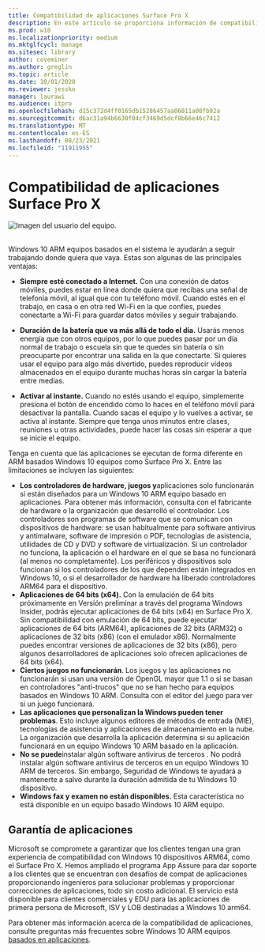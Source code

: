 ```yaml
---
title: Compatibilidad de aplicaciones Surface Pro X
description: En este artículo se proporciona información de compatibilidad de aplicaciones introductoria para Surface Pro equipos basados ARM X.
ms.prod: w10
ms.localizationpriority: medium
ms.mktglfcycl: manage
ms.sitesec: library
author: coveminer
ms.author: greglin
ms.topic: article
ms.date: 10/01/2020
ms.reviewer: jessko
manager: laurawi
ms.audience: itpro
ms.openlocfilehash: d15c372d4ff0165db15286457aa06811a08fb92a
ms.sourcegitcommit: d6ac31a94b6630f04cf3469d5dcf8b66e46c7412
ms.translationtype: MT
ms.contentlocale: es-ES
ms.lasthandoff: 08/23/2021
ms.locfileid: "11911955"
---
```

# <a name="surface-pro-x-app-compatibility"></a>Compatibilidad de aplicaciones Surface Pro X



 ![Imagen del usuario del equipo.](images/4527790_en_4.png)<br><br>



Windows 10 ARM equipos basados en el sistema le ayudarán a seguir trabajando donde quiera que vaya. Estas son algunas de las principales ventajas:

- **Siempre esté conectado a Internet.** Con una conexión de datos móviles, puedes estar en línea donde quiera que recibas una señal de telefonía móvil, al igual que con tu teléfono móvil. Cuando estés en el trabajo, en casa o en otra red Wi-Fi en la que confíes, puedes conectarte a Wi-Fi para guardar datos móviles y seguir trabajando.

- **Duración de la batería que va más allá de todo el día.**  Usarás menos energía que con otros equipos, por lo que puedes pasar por un día normal de trabajo o escuela sin que te quedes sin batería o sin preocuparte por encontrar una salida en la que conectarte. Si quieres usar el equipo para algo más divertido, puedes reproducir vídeos almacenados en el equipo durante muchas horas sin cargar la batería entre medias.

- **Activar al instante.** Cuando no estés usando el equipo, simplemente presiona el botón de encendido como lo haces en el teléfono móvil para desactivar la pantalla. Cuando sacas el equipo y lo vuelves a activar, se activa al instante. Siempre que tenga unos minutos entre clases, reuniones u otras actividades, puede hacer las cosas sin esperar a que se inicie el equipo.

Tenga en cuenta que las aplicaciones se ejecutan de forma diferente en ARM basados Windows 10 equipos como Surface Pro X. Entre las limitaciones se incluyen las siguientes:

- **Los controladores de hardware, juegos y**aplicaciones solo funcionarán si están diseñados para un Windows 10 ARM equipo basado en aplicaciones. Para obtener más información, consulta con el fabricante de hardware o la organización que desarrolló el controlador. Los controladores son programas de software que se comunican con dispositivos de hardware: se usan habitualmente para software antivirus y antimalware, software de impresión o PDF, tecnologías de asistencia, utilidades de CD y DVD y software de virtualización. Si un controlador no funciona, la aplicación o el hardware en el que se basa no funcionará (al menos no completamente). Los periféricos y dispositivos solo funcionan si los controladores de los que dependen están integrados en Windows 10, o si el desarrollador de hardware ha liberado controladores ARM64 para el dispositivo.
- **Aplicaciones de 64 bits (x64).** Con la emulación de 64 bits próximamente en Versión preliminar a través del programa Windows Insider, podrás ejecutar aplicaciones de 64 bits (x64) en Surface Pro X. Sin compatibilidad con emulación de 64 bits, puede ejecutar aplicaciones de 64 bits (ARM64), aplicaciones de 32 bits (ARM32) o aplicaciones de 32 bits (x86) (con el emulador x86). Normalmente puedes encontrar versiones de aplicaciones de 32 bits (x86), pero algunos desarrolladores de aplicaciones solo ofrecen aplicaciones de 64 bits (x64).
- **Ciertos juegos no funcionarán**. Los juegos y las aplicaciones no funcionarán si usan una versión de OpenGL mayor que 1.1 o si se basan en controladores "anti-trucos" que no se han hecho para equipos basados en Windows 10 ARM. Consulta con el editor del juego para ver si un juego funcionará.
- **Las aplicaciones que personalizan la Windows pueden tener problemas**. Esto incluye algunos editores de métodos de entrada (MIE), tecnologías de asistencia y aplicaciones de almacenamiento en la nube. La organización que desarrolla la aplicación determina si su aplicación funcionará en un equipo Windows 10 ARM basado en la aplicación.
- **No se puede**instalar algún software antivirus de terceros . No podrá instalar algún software antivirus de terceros en un equipo Windows 10 ARM de terceros. Sin embargo, Seguridad de Windows te ayudará a mantenerte a salvo durante la duración admitida de tu Windows 10 dispositivo.
- **Windows fax y examen no están disponibles.** Esta característica no está disponible en un equipo basado Windows 10 ARM equipo.

## <a name="app-assure"></a>Garantía de aplicaciones

Microsoft se compromete a garantizar que los clientes tengan una gran experiencia de compatibilidad con Windows 10 dispositivos ARM64, como el Surface Pro X. Hemos ampliado el programa App Assure para dar soporte a los clientes que se encuentran con desafíos de compat de aplicaciones proporcionando ingenieros para solucionar problemas y proporcionar correcciones de aplicaciones, todo sin costo adicional. El servicio está disponible para clientes comerciales y EDU para las aplicaciones de primera persona de Microsoft, ISV y LOB destinadas a Windows 10 arm64. 

Para obtener más información acerca de la compatibilidad de aplicaciones, consulte preguntas más frecuentes sobre Windows 10 ARM equipos [basados en aplicaciones](https://support.microsoft.com/en-us/help/4521606).

